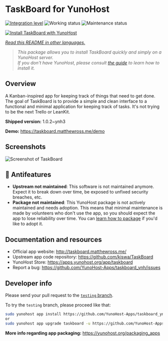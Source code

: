 <!--
N.B.: This README was automatically generated by <https://github.com/YunoHost/apps/tree/master/tools/readme_generator>
It shall NOT be edited by hand.
-->

# TaskBoard for YunoHost

[![Integration level](https://dash.yunohost.org/integration/taskboard.svg)](https://dash.yunohost.org/appci/app/taskboard) ![Working status](https://ci-apps.yunohost.org/ci/badges/taskboard.status.svg) ![Maintenance status](https://ci-apps.yunohost.org/ci/badges/taskboard.maintain.svg)

[![Install TaskBoard with YunoHost](https://install-app.yunohost.org/install-with-yunohost.svg)](https://install-app.yunohost.org/?app=taskboard)

*[Read this README in other languages.](./ALL_README.md)*

> *This package allows you to install TaskBoard quickly and simply on a YunoHost server.*  
> *If you don't have YunoHost, please consult [the guide](https://yunohost.org/install) to learn how to install it.*

## Overview

A Kanban-inspired app for keeping track of things that need to get done.
The goal of TaskBoard is to provide a simple and clean interface to a functional and minimal application for keeping track of tasks. It's not trying to be the next Trello or LeanKit.

**Shipped version:** 1.0.2~ynh3

**Demo:** <https://taskboard.matthewross.me/demo>

## Screenshots

![Screenshot of TaskBoard](./doc/screenshots/screenshots.png)

## :red_circle: Antifeatures

- **Upstream not maintained**: This software is not maintained anymore. Expect it to break down over time, be exposed to unfixed security breaches, etc.
- **Package not maintained**: This YunoHost package is not actively maintained and needs adoption. This means that minimal maintenance is made by volunteers who don't use the app, so you should expect the app to lose reliability over time. You can [learn how to package](https://yunohost.org/packaging_apps_intro) if you'd like to adopt it.

## Documentation and resources

- Official app website: <http://taskboard.matthewross.me/>
- Upstream app code repository: <https://github.com/kiswa/TaskBoard>
- YunoHost Store: <https://apps.yunohost.org/app/taskboard>
- Report a bug: <https://github.com/YunoHost-Apps/taskboard_ynh/issues>

## Developer info

Please send your pull request to the [`testing` branch](https://github.com/YunoHost-Apps/taskboard_ynh/tree/testing).

To try the `testing` branch, please proceed like that:

```bash
sudo yunohost app install https://github.com/YunoHost-Apps/taskboard_ynh/tree/testing --debug
or
sudo yunohost app upgrade taskboard -u https://github.com/YunoHost-Apps/taskboard_ynh/tree/testing --debug
```

**More info regarding app packaging:** <https://yunohost.org/packaging_apps>
